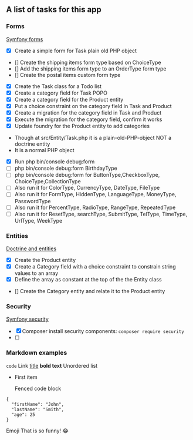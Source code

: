 ## A list of tasks for this app
### Forms
[Symfony forms](https://symfony.com/doc/6.4/forms.html)
- [x] Create a simple form for Task plain old PHP object
- [] Create the shipping items form type based on ChoiceType
- [] Add the shipping items form type to an OrderType form type 
- [] Create the postal items custom form type
- [x] Create the Task class for a Todo list
- [x] Create a category field for Task POPO
- [x] Create a category field for the Product entity
- [x] Put a choice constraint on the category field in Task and Product
- [x] Create a migration for the category field in Task and Product
- [x] Execute the migration for the category field, confirm it works
- [x] Update foundry for the Product entity to add categories
- Though at src/Entity/Task.php it is a plain-old-PHP-object NOT a doctrine entity
- It is a normal PHP object
- [x] Run php bin/console debug:form
- [ ] php bin/console debug:form BirthdayType
- [ ] php bin/console debug:form for ButtonType,CheckboxType, ChoiceType,CollectionType
- [ ] Also run it for ColorType, CurrencyType, DateType, FileType
- [ ] Also run it for FormType, HiddenType, LanguageType, MoneyType, PasswordType
- [ ] Also run it for PercentType, RadioType, RangeType, RepeatedType
- [ ] Also run it for ResetType, searchType, SubmitType, TelType, TimeType, UrlType, WeekType
### Entities
[Doctrine and entities](https://symfony.com/doc/6.4/doctrine.html)
- [x] Create the Product entity
- [x] Create a Category field with a choice constraint to constrain string values to an array
- [x] Define the array as constant at the top of the the Entity class
- [] Create the Category entity and relate it to the Product entity
### Security
[Symfony security](https://symfonycasts.com/screencast/symfony-security)
- [x] Composer install security components: `composer require security`
- [ ] 
### Markdown examples
`code`
Link 	[title](https://www.example.com)
**bold text**
Unordered list
- First item

  Fenced code block
```
{
  "firstName": "John",
  "lastName": "Smith",
  "age": 25
}
```
Emoji
That is so funny! :joy: 

